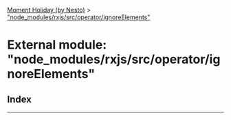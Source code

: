 [Moment Holiday (by Nesto)](../README.md) > ["node_modules/rxjs/src/operator/ignoreElements"](../modules/_node_modules_rxjs_src_operator_ignoreelements_.md)

# External module: "node_modules/rxjs/src/operator/ignoreElements"

## Index

---

